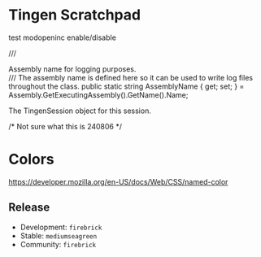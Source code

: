 # Tingen Scratchpad

test modopeninc enable/disable



/// <summary>Assembly name for logging purposes.</summary>
/// <remarks> The assembly name is defined here so it can be used to write log files throughout the class.</remarks>
public static string AssemblyName { get; set; } = Assembly.GetExecutingAssembly().GetName().Name;

<param name="tnSession">The TingenSession object for this session.</param>

/* Not sure what this is 240806 */


# Colors

https://developer.mozilla.org/en-US/docs/Web/CSS/named-color

## Release

* Development: `firebrick`
* Stable: `mediumseagreen`
* Community: `firebrick`